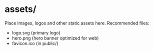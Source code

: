 # assets/

Place images, logos and other static assets here.
Recommended files:

- logo.svg (primary logo)
- hero.png (hero banner optimized for web)
- favicon.ico (in public/)
